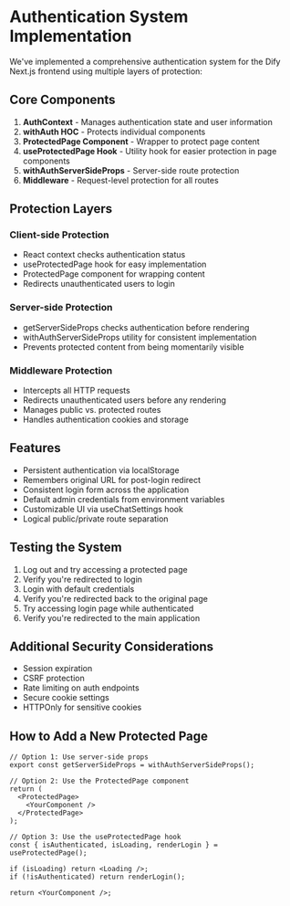 # Authentication System Implementation

We've implemented a comprehensive authentication system for the Dify Next.js frontend using multiple layers of protection:

## Core Components

1. **AuthContext** - Manages authentication state and user information
2. **withAuth HOC** - Protects individual components
3. **ProtectedPage Component** - Wrapper to protect page content 
4. **useProtectedPage Hook** - Utility hook for easier protection in page components
5. **withAuthServerSideProps** - Server-side route protection
6. **Middleware** - Request-level protection for all routes

## Protection Layers

### Client-side Protection
- React context checks authentication status
- useProtectedPage hook for easy implementation
- ProtectedPage component for wrapping content
- Redirects unauthenticated users to login

### Server-side Protection 
- getServerSideProps checks authentication before rendering
- withAuthServerSideProps utility for consistent implementation
- Prevents protected content from being momentarily visible

### Middleware Protection
- Intercepts all HTTP requests
- Redirects unauthenticated users before any rendering
- Manages public vs. protected routes
- Handles authentication cookies and storage

## Features

- Persistent authentication via localStorage
- Remembers original URL for post-login redirect
- Consistent login form across the application
- Default admin credentials from environment variables
- Customizable UI via useChatSettings hook
- Logical public/private route separation

## Testing the System

1. Log out and try accessing a protected page
2. Verify you're redirected to login
3. Login with default credentials
4. Verify you're redirected back to the original page
5. Try accessing login page while authenticated
6. Verify you're redirected to the main application

## Additional Security Considerations

- Session expiration
- CSRF protection  
- Rate limiting on auth endpoints
- Secure cookie settings
- HTTPOnly for sensitive cookies

## How to Add a New Protected Page

```tsx
// Option 1: Use server-side props
export const getServerSideProps = withAuthServerSideProps();

// Option 2: Use the ProtectedPage component
return (
  <ProtectedPage>
    <YourComponent />
  </ProtectedPage>
);

// Option 3: Use the useProtectedPage hook
const { isAuthenticated, isLoading, renderLogin } = useProtectedPage();

if (isLoading) return <Loading />;
if (!isAuthenticated) return renderLogin();

return <YourComponent />;
```
